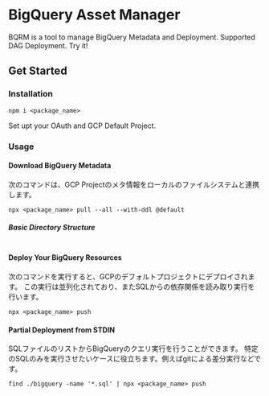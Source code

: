 # BigQuery Asset Manager

BQRM is a tool to manage BigQuery Metadata and Deployment. 
Supported DAG Deployment. Try it!

## Get Started

### Installation

```
npm i <package_name>
```

Set upt your OAuth and GCP Default Project.

### Usage

#### Download BigQuery Metadata

次のコマンドは、GCP Projectのメタ情報をローカルのファイルシステムと連携します。

```
npx <package_name> pull --all --with-ddl @default
```

##### Basic Directory Structure

```
```

#### Deploy Your BigQuery Resources

次のコマンドを実行すると、GCPのデフォルトプロジェクトにデプロイされます。 この実行は並列化されており、またSQLからの依存関係を読み取り実行を行います。

```
npx <package_name> push
```

#### Partial Deployment from STDIN

SQLファイルのリストからBigQueryのクエリ実行を行うことができます。
特定のSQLのみを実行させたいケースに役立ちます。例えばgitによる差分実行などです。

```
find ./bigquery -name '*.sql' | npx <package_name> push
```
